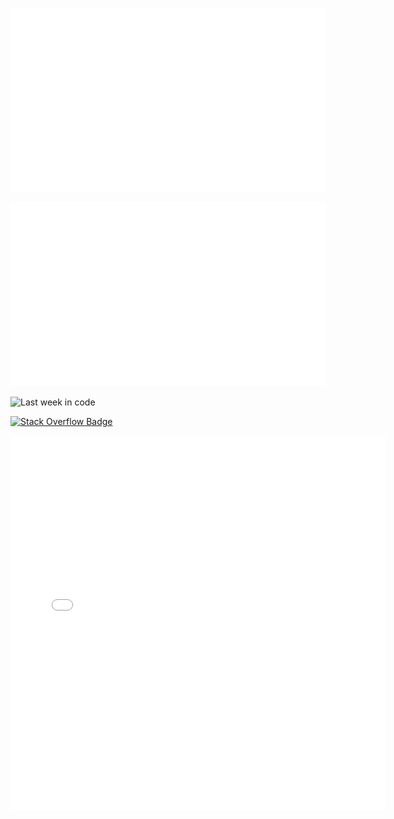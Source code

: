 ![](https://raw.githubusercontent.com/wwerner/stats/master/generated/overview.svg#gh-light-mode-only)

![](https://raw.githubusercontent.com/wwerner/stats/master/generated/languages.svg#gh-light-mode-only)



![Last week in code](https://github-readme-stats.vercel.app/api/wakatime?username=@wwerner&layout=compact&custom_title=last%20week%20in%20code)


<a href="https://stackexchange.com/users/65901"><img src="https://stackexchange.com/users/flair/65901.png?theme=clean" width="208" height="58" alt="Stack Overflow Badge" title="wwerner on stack overflow"></a>

  <iframe type="text/html"
          width="600"
          height="600"
          src="//vine.co/v/bjHh0zHdgZT/embed/simple"
          frameborder="0"
          webkitallowfullscreen mozallowfullscreen allowfullscreen>
  </iframe>
